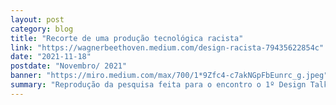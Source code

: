 ```yaml
---
layout: post
category: blog
title: "Recorte de uma produção tecnológica racista"
link: "https://wagnerbeethoven.medium.com/design-racista-79435622854c"
date: "2021-11-18"
postdate: "Novembro/ 2021"
banner: "https://miro.medium.com/max/700/1*9Zfc4-c7akNGpFbEunrc_g.jpeg"
summary: "Reprodução da pesquisa feita para o encontro o 1º Design Talk — workshop periódico da equipe de Designy"
---
```

